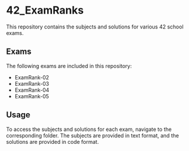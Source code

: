 # 42_ExamRanks

This repository contains the subjects and solutions for various 42 school exams.

## Exams

The following exams are included in this repository:

  - ExamRank-02
  - ExamRank-03
  - ExamRank-04
  - ExamRank-05
  
## Usage

To access the subjects and solutions for each exam, navigate to the corresponding folder. The subjects are provided in text format, and the solutions are provided in code format.
